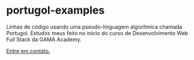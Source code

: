 # portugol-examples
Linhas de código usando uma pseudo-linguagem algorítmica chamada Portugol.
Estudos meus feito no inicio do curso de Desenvolvimento Web Full Stack da GAMA Academy.


<a href="https://www.linkedin.com/in/alyce-monteiro/">Entre em contato.</a>
